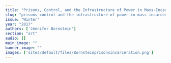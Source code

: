 ```yaml
---
title: "Prisons, Control, and the Infrastructure of Power in Mass-Incarceration, 2016"
slug: "prisons-control-and-the-infrastructure-of-power-in-mass-incarceration-2016"
issue: "Winter"
year: "2017"
authors: ['Jennifer Bornstein']
section: "art"
audio: []
main_image: ""
banner_image: ""
images: ['sites/default/files/Bornsteinprisonsincarceration.png']
---
```

